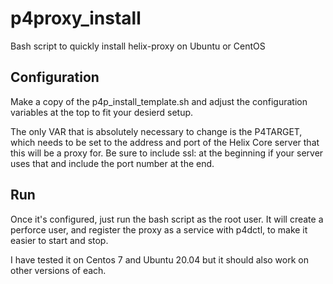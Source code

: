 # p4proxy_install
Bash script to quickly install helix-proxy on Ubuntu or CentOS

## Configuration
Make a copy of the p4p_install_template.sh and adjust the configuration variables at the top to fit your desierd setup. 

The only VAR that is absolutely necessary to change is the P4TARGET, which needs to be set to the address and port of the Helix Core server that this will be a proxy for. Be sure to include ssl: at the beginning if your server uses that and include the port number at the end.

## Run
Once it's configured, just run the bash script as the root user. 
It will create a perforce user, and register the proxy as a service with p4dctl, to make it easier to start and stop.

I have tested it on Centos 7 and Ubuntu 20.04 but it should also work on other versions of each.

